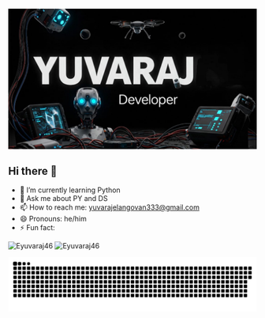 ![Header](header.jpg)
## Hi there 👋


- 🌱 I’m currently learning Python
- 💬 Ask me about PY and DS
- 📫 How to reach me: yuvarajelangovan333@gmail.com
- 😄 Pronouns: he/him
- ⚡ Fun fact: 

<p algin="center">
  <img width="400" height="200" src="https://github-readme-stats.vercel.app/api/top-langs?username=Eyuvaraj46&show_icons=true&locale=en&layout=compact&theme=dark" alt="Eyuvaraj46" />
  <img width="400" height="200" src="https://github-readme-stats.vercel.app/api?username=Eyuvaraj46&show_icons=true&locale=en&theme=dark" alt="Eyuvaraj46" />
</p>
  
<p align="center">
 <img width="1000" src="github-snake.svg" alt="snake"/>
</p>
